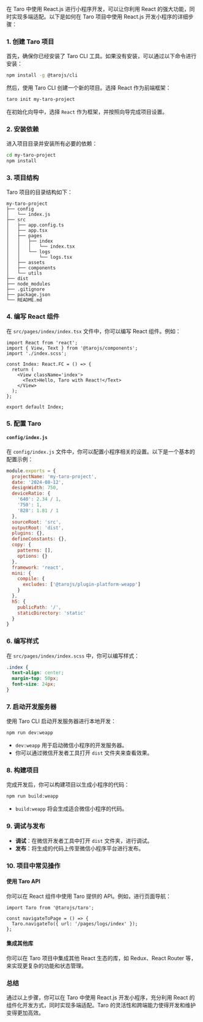在 Taro 中使用 React.js 进行小程序开发，可以让你利用 React 的强大功能，同时实现多端适配。以下是如何在 Taro 项目中使用 React.js 开发小程序的详细步骤：

### 1. **创建 Taro 项目**

首先，确保你已经安装了 Taro CLI 工具。如果没有安装，可以通过以下命令进行安装：

```bash
npm install -g @tarojs/cli
```

然后，使用 Taro CLI 创建一个新的项目。选择 React 作为前端框架：

```bash
taro init my-taro-project
```

在初始化向导中，选择 `React` 作为框架，并按照向导完成项目设置。

### 2. **安装依赖**

进入项目目录并安装所有必要的依赖：

```bash
cd my-taro-project
npm install
```

### 3. **项目结构**

Taro 项目的目录结构如下：

```
my-taro-project
├── config
│   └── index.js
├── src
│   ├── app.config.ts
│   ├── app.tsx
│   ├── pages
│   │   ├── index
│   │   │   └── index.tsx
│   │   └── logs
│   │       └── logs.tsx
│   ├── assets
│   ├── components
│   └── utils
├── dist
├── node_modules
├── .gitignore
├── package.json
└── README.md
```

### 4. **编写 React 组件**

在 `src/pages/index/index.tsx` 文件中，你可以编写 React 组件。例如：

```tsx
import React from 'react';
import { View, Text } from '@tarojs/components';
import './index.scss';

const Index: React.FC = () => {
  return (
    <View className='index'>
      <Text>Hello, Taro with React!</Text>
    </View>
  );
};

export default Index;
```

### 5. **配置 Taro**

#### **`config/index.js`**

在 `config/index.js` 文件中，你可以配置小程序相关的设置。以下是一个基本的配置示例：

```javascript
module.exports = {
  projectName: 'my-taro-project',
  date: '2024-08-12',
  designWidth: 750,
  deviceRatio: {
    '640': 2.34 / 1,
    '750': 1,
    '828': 1.81 / 1
  },
  sourceRoot: 'src',
  outputRoot: 'dist',
  plugins: {},
  defineConstants: {},
  copy: {
    patterns: [],
    options: {}
  },
  framework: 'react',
  mini: {
    compile: {
      excludes: ['@tarojs/plugin-platform-weapp']
    }
  },
  h5: {
    publicPath: '/',
    staticDirectory: 'static'
  }
}
```

### 6. **编写样式**

在 `src/pages/index/index.scss` 中，你可以编写样式：

```scss
.index {
  text-align: center;
  margin-top: 50px;
  font-size: 24px;
}
```

### 7. **启动开发服务器**

使用 Taro CLI 启动开发服务器进行本地开发：

```bash
npm run dev:weapp
```

- `dev:weapp` 用于启动微信小程序的开发服务器。
- 你可以通过微信开发者工具打开 `dist` 文件夹来查看效果。

### 8. **构建项目**

完成开发后，你可以构建项目以生成小程序的代码：

```bash
npm run build:weapp
```

- `build:weapp` 将会生成适合微信小程序的代码。

### 9. **调试与发布**

- **调试**：在微信开发者工具中打开 `dist` 文件夹，进行调试。
- **发布**：将生成的代码上传至微信小程序平台进行发布。

### 10. **项目中常见操作**

#### **使用 Taro API**

你可以在 React 组件中使用 Taro 提供的 API。例如，进行页面导航：

```tsx
import Taro from '@tarojs/taro';

const navigateToPage = () => {
  Taro.navigateTo({ url: '/pages/logs/index' });
};
```

#### **集成其他库**

你可以在 Taro 项目中集成其他 React 生态的库，如 Redux、React Router 等，来实现更复杂的功能和状态管理。

### 总结

通过以上步骤，你可以在 Taro 中使用 React.js 开发小程序，充分利用 React 的组件化开发方式，同时实现多端适配。Taro 的灵活性和跨端能力使得开发和维护变得更加高效。